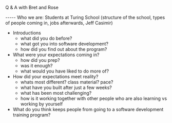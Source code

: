 Q & A with Bret and Rose

----- Who we are: Students at Turing School (structure of the school, types of people coming in, jobs afterwards, Jeff Casimir)

- Introductions
  - what did you do before?
  - what got you into software development?
  - how did you find out about the program?
- What were your expectations coming in?
  - how did you prep?
  - was it enough?
  - what would you have liked to do more of?
- How did your expectations meet reality?
  - whats most different? class material? pace?
  - what have you built after just a few weeks?
  - what has been most challenging?
  - how is it working together with other people who are also learning vs working by yourself
- What do you think keeps people from going to a software development training program?

